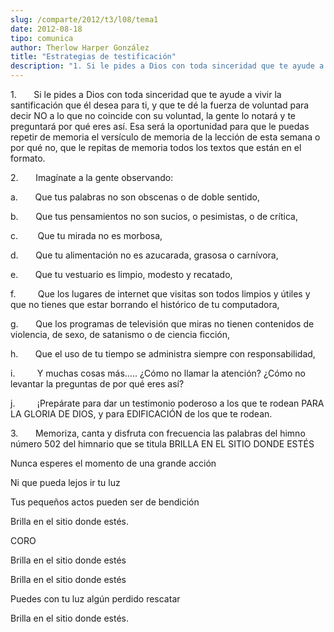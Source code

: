 ```yaml
---
slug: /comparte/2012/t3/l08/tema1
date: 2012-08-18
tipo: comunica
author: Therlow Harper González
title: "Estrategias de testificación"
description: "1. Si le pides a Dios con toda sinceridad que te ayude a vivir la santificación  que él desea para ti, y que te dé la fuerza de voluntad para decir NO a lo que  no coincide con su voluntad, la gente lo notará y te preguntará por qué eres  así. Esa será la oportunidad para que ..."
---
```


1.       Si le pides a Dios con toda sinceridad que te ayude a vivir la santificación que él desea para ti, y que te dé la fuerza de voluntad para decir NO a lo que no coincide con su voluntad, la gente lo notará y te preguntará por qué eres así. Esa será la oportunidad para que le puedas repetir de memoria el versículo de memoria de la lección de esta semana o por qué no, que le repitas de memoria todos los textos que están en el formato.

2.       Imagínate a la gente observando:

a.       Que tus palabras no son obscenas o de doble sentido,

b.       Que tus pensamientos no son sucios, o pesimistas, o de crítica,

c.        Que tu mirada no es morbosa,

d.       Que tu alimentación no es azucarada, grasosa o carnívora,

e.       Que tu vestuario es limpio, modesto y recatado,

f.         Que los lugares de internet que visitas son todos limpios y útiles y que no tienes que estar borrando el histórico de tu computadora,

g.       Que los programas de televisión que miras no tienen contenidos de violencia, de sexo, de satanismo o de ciencia ficción,

h.       Que el uso de tu tiempo se administra siempre con responsabilidad,

i.         Y muchas cosas más….. ¿Cómo no llamar la atención? ¿Cómo no levantar la preguntas de por qué eres así?

j.         ¡Prepárate para dar un testimonio poderoso a los que te rodean PARA LA GLORIA DE DIOS, y para EDIFICACIÓN de los que te rodean.

3.       Memoriza, canta y disfruta con frecuencia las palabras del himno número 502 del himnario que se titula BRILLA EN EL SITIO DONDE ESTÉS

Nunca esperes el momento de una grande acción

Ni que pueda lejos ir tu luz

Tus pequeños actos pueden ser de bendición

Brilla en el sitio donde estés.

CORO

Brilla en el sitio donde estés

Brilla en el sitio donde estés

Puedes con tu luz algún perdido rescatar

Brilla en el sitio donde estés.
